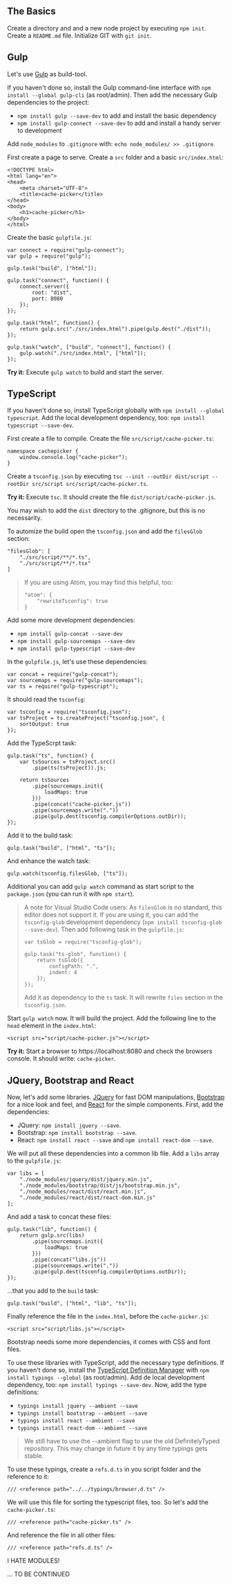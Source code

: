 ## The Basics

Create a directory and and a new node project by executing `npm init`. Create a `README.md` file. 
Initialize GIT with `git init`. 

## Gulp

Let's use [Gulp](http://gulpjs.com/) as build-tool.

If you haven't done so, install the Gulp command-line interface with `npm install --global gulp-cli`
(as root/admin). Then add the necessary Gulp dependencies to the project:

* `npm install gulp --save-dev` to add and install the basic dependency
* `npm install gulp-connect --save-dev` to add and install a handy server to development

Add `node_modules` to `.gitignore` with: `echo node_modules/ >> .gitignore`.

First create a page to serve. Create a `src` folder and a basic `src/index.html`:

    <!DOCTYPE html>
    <html lang="en">
    <head>
        <meta charset="UTF-8">
        <title>cache-picker</title>
    </head>
    <body>
        <h1>cache-picker</h1>
    </body>
    </html>

Create the basic `gulpfile.js`:

    var connect = require("gulp-connect");
    var gulp = require("gulp");

    gulp.task("build", ["html"]);

    gulp.task("connect", function() {
        connect.server({
            root: "dist",
            port: 8080
        });
    });

    gulp.task("html", function() {
        return gulp.src("./src/index.html").pipe(gulp.dest("./dist"));
    });

    gulp.task("watch", ["build", "connect"], function() {
        gulp.watch("./src/index.html", ["html"]);
    });

**Try it:** Execute `gulp watch` to build and start the server.

## TypeScript

If you haven't done so, install TypeScript globally with `npm install --global typescript`.
Add the local development dependency, too: `npm install typescript --save-dev`.

First create a file to compile. Create the file `src/script/cache-picker.ts`: 

    namespace cachepicker {
        window.console.log("cache-picker");
    }
    
Create a `tsconfig.json` by executing `tsc --init --outDir dist/script --rootDir src/script src/script/cache-picker.ts`.

**Try it:** Execute `tsc`. It should create the file `dist/script/cache-picker.js`.

You may wish to add the `dist` directory to the .gitignore, but this is no necessarity.

To automize the build open the `tsconfig.json` and add the `filesGlob` section:

    "filesGlob": [
        "./src/script/**/*.ts",
        "./src/script/**/*.tsx"
    ]

> If you are using Atom, you may find this helpful, too:
>   
>     "atom": {
>         "rewriteTsconfig": true
>     }
  
Add some more development dependencies:

* `npm install gulp-concat --save-dev`
* `npm install gulp-sourcemaps --save-dev`
* `npm install gulp-typescript --save-dev`

In the `gulpfile.js`, let's use these dependencies:

    var concat = require("gulp-concat");
    var sourcemaps = require("gulp-sourcemaps");
    var ts = require("gulp-typescript");

It should read the `tsconfig`:

    var tsconfig = require("tsconfig.json");
    var tsProject = ts.createProject("tsconfig.json", {
        sortOutput: true
    });

Add the TypeScrpt task:

    gulp.task("ts", function() {
        var tsSources = tsProject.src()
            .pipe(ts(tsProject)).js;

        return tsSources
            .pipe(sourcemaps.init({
                loadMaps: true
            }))
            .pipe(concat("cache-picker.js"))
            .pipe(sourcemaps.write("."))
            .pipe(gulp.dest(tsconfig.compilerOptions.outDir));
    });

Add it to the build task:

    gulp.task("build", ["html", "ts"]);

And enhance the watch task:

    gulp.watch(tsconfig.filesGlob, ["ts"]);

Additional you can add `gulp watch` command as start script to the `package.json` (you can
run it with `npm start`).

> A note for Visual Studio Code users: As `filesGlob` is no standard, this editor does not support it.
> If you are using it, you can add the `tsconfig-glob` development dependency (`npm install tsconfig-glob --save-dev`).
> Then add following task in the `gulpfile.js`:
> 
>     var tsGlob = require("tsconfig-glob");
> 
>     gulp.task("ts-glob", function() {
>         return tsGlob({
>             configPath: ".",
>             indent: 4
>         });
>     });
> 
> Add it as dependency to the `ts` task. It will rewrite `files` section in the `tsconfig.json`.

Start `gulp watch` now. It will build the project. Add the following line to the `head` element in the `index.html`:

    <script src="script/cache-picker.js"></script>

**Try it:** Start a browser to https://localhost:8080 and check the browsers console. It should write: `cache-picker`.

## JQuery, Bootstrap and React 

Now, let's add some libraries. [JQuery](https://jquery.com/) for fast DOM manipulations, 
[Bootstrap](http://getbootstrap.com/) for a nice look and feel, and [React](https://facebook.github.io/react/)
for the simple components. First, add the dependencies: 

* JQuery: `npm install jquery --save`.
* Bootstrap: `npm install bootstrap --save`.
* React: `npm install react --save` and `npm install react-dom --save`.

We will put all these dependencies into a common lib file. Add a `libs` array to the `gulpfile.js`:

    var libs = [
        "./node_modules/jquery/dist/jquery.min.js",
        "./node_modules/bootstrap/dist/js/bootstrap.min.js",
        "./node_modules/react/dist/react.min.js",
        "./node_modules/react/dist/react-dom.min.js"
    ];

And add a task to concat these files:

    gulp.task("lib", function() {
        return gulp.src(libs)
            .pipe(sourcemaps.init({
                loadMaps: true
            }))
            .pipe(concat("libs.js"))
            .pipe(sourcemaps.write("."))
            .pipe(gulp.dest(tsconfig.compilerOptions.outDir));
    });

...that you add to the `build` task:

    gulp.task("build", ["html", "lib", "ts"]); 

Finally reference the file in the `index.html`, before the `cache-picker.js`:

    <script src="script/libs.js"></script>

Bootstrap needs some more dependencies, it comes with CSS and font files.



To use these libraries with TypeScript, add the necessary type definitions. If you haven't done so, 
install the [TypeScript Definition Manager](https://github.com/typings/typings)
with `npm install typings --global` (as root/admin). Add de local development dependency, too:
`npm install typings --save-dev`. Now, add the type definitions:

* `typings install jquery --ambient --save`
* `typings install bootstrap --ambient --save`
* `typings install react --ambient --save`
* `typings install react-dom --ambient --save`

> We still have to use the --ambient flag to use the old DefinitelyTyped repository. This may change 
> in future it by any time typings gets stable.

To use these typings, create a `refs.d.ts` in you script folder and the reference to it:

    /// <reference path="../../typings/browser.d.ts" />
    
We will use this file for sorting the typescript files, too. So let's add the `cache-picker.ts`:

    /// <reference path="cache-picker.ts" />

And reference the file in all other files:

    /// <reference path="refs.d.ts" />





I HATE MODULES!



... TO BE CONTINUED